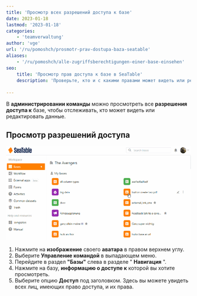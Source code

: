 ```yaml
---
title: 'Просмотр всех разрешений доступа к базе'
date: 2023-01-18
lastmod: '2023-01-18'
categories:
    - 'teamverwaltung'
author: 'vge'
url: '/ru/pomoshch/prosmotr-prav-dostupa-baza-seatable'
aliases:
    - '/ru/pomoshch/alle-zugriffsberechtigungen-einer-base-einsehen'
seo:
    title: 'Просмотр прав доступа к базе в SeaTable'
    description: 'Проверьте, кто и с какими правами может видеть или редактировать вашу базу SeaTable. Полный контроль над ролями и безопасностью данных.'

---
```


В **администрировании команды** можно просмотреть все **разрешения доступа к** базе, чтобы отслеживать, кто может видеть или редактировать данные.

## Просмотр разрешений доступа

![Просмотр всех вариантов доступа к базе](images/Alle-Zugriffsmoeglichkeiten-einer-Base-einsehen-1.gif)

1. Нажмите на **изображение** своего **аватара** в правом верхнем углу.
2. Выберите **Управление командой** в выпадающем меню.
3. Перейдите в раздел **"Базы"** слева в разделе " **Навигация** ".
4. Нажмите на базу, **информацию о доступе к** которой вы хотите просмотреть.
5. Выберите опцию **Доступ** под заголовком. Здесь вы можете увидеть всех лиц, имеющих право доступа, и их права.
